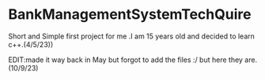 # BankManagementSystemTechQuire
Short and Simple first project for me .I am 15 years old and decided to learn c++.(4/5/23))

EDIT:made it way back in May but forgot to add the files :/ but here they are.(10/9/23)
